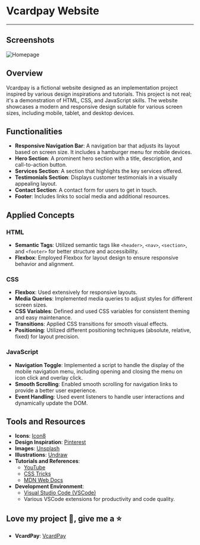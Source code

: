 # Vcardpay Website
---
## Screenshots
![Homepage](images/Screenshot_Vcardpay.jpg)

## Overview

Vcardpay is a fictional website designed as an implementation project inspired by various design inspirations and tutorials. This project is not real; it's a demonstration of HTML, CSS, and JavaScript skills. The website showcases a modern and responsive design suitable for various screen sizes, including mobile, tablet, and desktop devices.

## Functionalities

- **Responsive Navigation Bar**: A navigation bar that adjusts its layout based on screen size. It includes a hamburger menu for mobile devices.
- **Hero Section**: A prominent hero section with a title, description, and call-to-action button.
- **Services Section**: A section that highlights the key services offered.
- **Testimonials Section**: Displays customer testimonials in a visually appealing layout.
- **Contact Section**: A contact form for users to get in touch.
- **Footer**: Includes links to social media and additional resources.

## Applied Concepts

### HTML
- **Semantic Tags**: Utilized semantic tags like `<header>`, `<nav>`, `<section>`, and `<footer>` for better structure and accessibility.
- **Flexbox**: Employed Flexbox for layout design to ensure responsive behavior and alignment.

### CSS
- **Flexbox**: Used extensively for responsive layouts.
- **Media Queries**: Implemented media queries to adjust styles for different screen sizes.
- **CSS Variables**: Defined and used CSS variables for consistent theming and easy maintenance.
- **Transitions**: Applied CSS transitions for smooth visual effects.
- **Positioning**: Utilized different positioning techniques (absolute, relative, fixed) for layout precision.

### JavaScript
- **Navigation Toggle**: Implemented a script to handle the display of the mobile navigation menu, including opening and closing the menu on icon click and overlay click.
- **Smooth Scrolling**: Enabled smooth scrolling for navigation links to provide a better user experience.
- **Event Handling**: Used event listeners to handle user interactions and dynamically update the DOM.


## Tools and Resources

- **Icons**: [Icon8](https://icon8.com)
- **Design Inspiration**: [Pinterest](https://www.pinterest.com/pin/vcardpay-website-design--349029039889120225/)
- **Images**: [Unsplash](https://unsplash.com)
- **Illustrations**: [Undraw](https://undraw.co/)
- **Tutorials and References**: 
  - [YouTube](https://youtube.com)
  - [CSS Tricks](https://css-tricks.com)
  - [MDN Web Docs](https://developer.mozilla.org)
- **Development Environment**: 
  - [Visual Studio Code (VSCode)](https://code.visualstudio.com)
  - Various VSCode extensions for productivity and code quality.

## Love my project 🤩, give me a ⭐ 
- **VcardPay**: [VcardPay](https://oladosuabayomi.github.io/VcardPay-Website/)
